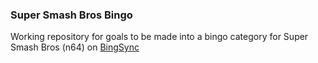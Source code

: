 ### Super Smash Bros Bingo

Working repository for goals to be made into a bingo category for Super Smash Bros (n64) on [BingSync](http://bingosync.com)